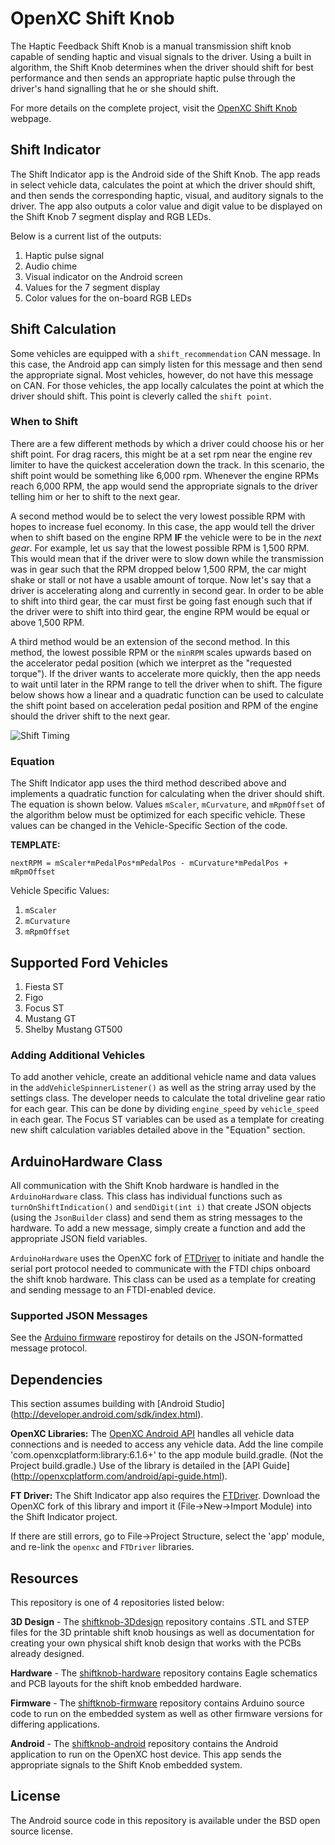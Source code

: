 OpenXC Shift Knob
=================

The Haptic Feedback Shift Knob is a manual transmission shift knob
capable of sending haptic and visual signals to the driver. Using a built in
algorithm, the Shift Knob determines when the driver should shift for best
performance and then sends an appropriate haptic pulse through the driver's hand
signalling that he or she should shift.

For more details on the complete project, visit the [OpenXC Shift
Knob](http://openxcplatform.com/projects/shift-knob.html) webpage.

## Shift Indicator

The Shift Indicator app is the Android side of the Shift Knob. The app reads in
select vehicle data, calculates the point at which the driver should shift, and
then sends the corresponding haptic, visual, and auditory signals to the driver.
The app also outputs a color value and digit value to be displayed on the Shift
Knob 7 segment display and RGB LEDs.

Below is a current list of the outputs:

1. Haptic pulse signal
1. Audio chime
1. Visual indicator on the Android screen
1. Values for the 7 segment display
1. Color values for the on-board RGB LEDs

## Shift Calculation

Some vehicles are equipped with a `shift_recommendation` CAN message. In this
case, the Android app can simply listen for this message and then send the
appropriate signal. Most vehicles, however, do not have this message on CAN. For
those vehicles, the app locally calculates the point at which the driver should
shift. This point is cleverly called the `shift point`.

### When to Shift

There are a few different methods by which a driver could choose his or her
shift point. For drag racers, this might be at a set rpm near the engine rev
limiter to have the quickest acceleration down the track. In this scenario, the
shift point would be something like 6,000 rpm. Whenever the engine RPMs reach
6,000 RPM, the app would send the appropriate signals to the driver telling him
or her to shift to the next gear.

A second method would be to select the very lowest possible RPM with hopes to
increase fuel economy. In this case, the app would tell the driver when to shift
based on the engine RPM **IF** the vehicle were to be in the *next gear*. For
example, let us say that the lowest possible RPM is 1,500 RPM. This would mean
that if the driver were to slow down while the transmission was in gear such
that the RPM dropped below 1,500 RPM, the car might shake or stall or not have a
usable amount of torque. Now let's say that a driver is accelerating along and
currently in second gear. In order to be able to shift into third gear, the car
must first be going fast enough such that if the driver were to shift into third
gear, the engine RPM would be equal or above 1,500 RPM.

A third method would be an extension of the second method. In this method, the
lowest possible RPM or the `minRPM` scales upwards based on the accelerator
pedal position (which we interpret as the "requested torque"). If the driver
wants to accelerate more quickly, then the app needs to wait until later in the
RPM range to tell the driver when to shift. The figure below shows how a linear
and a quadratic function can be used to calculate the shift point based on
acceleration pedal position and RPM of the engine should the driver shift to the
next gear.

![Shift
Timing](https://raw.github.com/openxc/shiftknob-android/master/docs/plot.JPG)

### Equation

The Shift Indicator app uses the third method described above and implements a
quadratic function for calculating when the driver should shift. The equation is
shown below. Values `mScaler`, `mCurvature`, and `mRpmOffset` of the algorithm
below must be optimized for each specific vehicle. These values can be changed
in the Vehicle-Specific Section of the code.

**TEMPLATE:**

    nextRPM = mScaler*mPedalPos*mPedalPos - mCurvature*mPedalPos + mRpmOffset

Vehicle Specific Values:

1. `mScaler`
1. `mCurvature`
1. `mRpmOffset`

## Supported Ford Vehicles

1. Fiesta ST
1. Figo
1. Focus ST
1. Mustang GT
1. Shelby Mustang GT500

### Adding Additional Vehicles

To add another vehicle, create an additional vehicle name and data values in the
`addVehicleSpinnerListener()` as well as the string array used by the settings
class. The developer needs to calculate the total driveline gear ratio for each
gear. This can be done by dividing `engine_speed` by `vehicle_speed` in each
gear. The Focus ST variables can be used as a template for creating new shift
calculation variables detailed above in the "Equation" section.

## ArduinoHardware Class

All communication with the Shift Knob hardware is handled in the
`ArduinoHardware` class. This class has individual functions such as
`turnOnShiftIndication()` and `sendDigit(int i)` that create JSON objects (using
the `JsonBuilder` class) and send them as string messages to the hardware. To
add a new message, simply create a function and add the appropriate JSON field
variables.

`ArduinoHardware` uses the OpenXC fork of [FTDriver][] to initiate and handle the
serial port protocol needed to communicate with the FTDI chips onboard the shift
knob hardware. This class can be used as a template for creating and sending
message to an FTDI-enabled device.

### Supported JSON Messages

See the [Arduino firmware](https://github.com/openxc/shiftknob-firmware)
repostiroy for details on the JSON-formatted message protocol.

## Dependencies

This section assumes building with [Android Studio]
(http://developer.android.com/sdk/index.html).

**OpenXC Libraries:** The [OpenXC Android
API](https://github.com/openxc/openxc-android) handles all vehicle data
connections and is needed to access any vehicle data. Add the line 
    compile 'com.openxcplatform:library:6.1.6+'
to the app module build.gradle.  (Not the Project build.gradle.)
Use of the library is detailed in the [API Guide]
(http://openxcplatform.com/android/api-guide.html).

**FT Driver:** The Shift Indicator app also requires the [FTDriver][]. Download
the OpenXC fork of this library and import it (File->New->Import Module)
into the Shift Indicator project.

If there are still errors, go to File->Project Structure, select the 'app' 
module, and re-link the `openxc` and `FTDriver` libraries.

## Resources

This repository is one of 4 repositories listed below:

**3D Design** - The
[shiftknob-3Ddesign](http://github.com/openxc/shiftknob-3Ddesign) repository
contains .STL and STEP files for the 3D printable shift knob housings as well as
documentation for creating your own physical shift knob design that works with
the PCBs already designed.

**Hardware** - The
[shiftknob-hardware](http://github.com/openxc/shiftknob-hardware) repository
contains Eagle schematics and PCB layouts for the shift knob embedded hardware.

**Firmware** - The
[shiftknob-firmware](http://github.com/openxc/shiftknob-firmware) repository
contains Arduino source code to run on the embedded system as well as other
firmware versions for differing applications.

**Android** - The
[shiftknob-android](http://github.com/openxc/shiftknob-android) repository
contains the Android application to run on the OpenXC host device. This app
sends the appropriate signals to the Shift Knob embedded system.

## License

The Android source code in this repository is available under the BSD open
source license.

[FTDriver]: https://github.com/openxc/FTDriver
